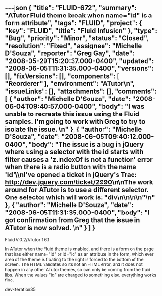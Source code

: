 ---json
{
  "title": "FLUID-672",
  "summary": "ATutor Fluid theme break when name=\"id\" is a form attribute",
  "tags": "FLUID",
  "project": {
    "key": "FLUID",
    "title": "Fluid Infusion"
  },
  "type": "Bug",
  "priority": "Minor",
  "status": "Closed",
  "resolution": "Fixed",
  "assignee": "Michelle D'Souza",
  "reporter": "Greg Gay",
  "date": "2008-05-29T15:20:37.000-0400",
  "updated": "2008-06-05T11:31:35.000-0400",
  "versions": [],
  "fixVersions": [],
  "components": [
    "Reorderer"
  ],
  "environment": "ATutor\n",
  "issueLinks": [],
  "attachments": [],
  "comments": [
    {
      "author": "Michelle D'Souza",
      "date": "2008-06-04T09:40:57.000-0400",
      "body": "I was unable to recreate this issue using the Fluid samples. I'm going to work with Greg to try to isolate the issue.&#x20;\n"
    },
    {
      "author": "Michelle D'Souza",
      "date": "2008-06-05T09:40:12.000-0400",
      "body": "The issue is a bug in jQuery where using a selector with the  id starts with filter causes a 'z.indexOf is not a function' error when there is a radio button with the name 'id'\\\nI've opened a ticket in jQuery's Trac: <http://dev.jquery.com/ticket/2990>\n\nThe work around for ATutor is to use a different selector. One selector which will work is: \"div\n\n<!-- media: file UNKNOWN_MEDIA_=atutor -->\n\n\"\n"
    },
    {
      "author": "Michelle D'Souza",
      "date": "2008-06-05T11:31:35.000-0400",
      "body": "I got confirmation from Greg that the issue in ATutor is now solved.&#x20;\n"
    }
  ]
}
---
Fluid V.0.2/ATutor 1.6.1

In ATutor when the Fluid theme is enabled, and there is a form on the page that has either name="id" or id="id" as an attribute in the form, which ever area of the theme is floating to the right is forced to the bottom of the screen. The HTML validates so its not an HTML error, and it does not happen in any other ATutor themes, so can only be coming from the fluid libs. When the values "id" are changed to something else. everything works fine.

dev-iteration35

        